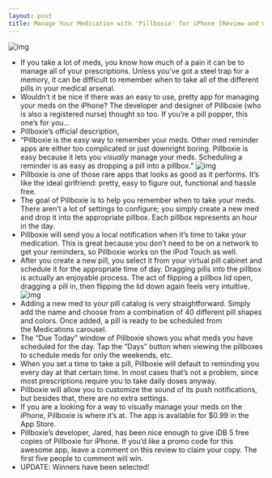 ```yaml
---
layout: post
title: Manage Your Medication with 'Pillboxie' for iPhone [Review and Giveaway]
---
```

![img](http://media.idownloadblog.com/wp-content/uploads/2011/02/Pillboxie-e1298086663955.png)
* If you take a lot of meds, you know how much of a pain it can be to manage all of your prescriptions. Unless you’ve got a steel trap for a memory, it can be difficult to remember when to take all of the different pills in your medical arsenal.
* Wouldn’t it be nice if there was an easy to use, pretty app for managing your meds on the iPhone? The developer and designer of Pillboxie (who is also a registered nurse) thought so too. If you’re a pill popper, this one’s for you…
* Pillboxie’s official description,
* “Pillboxie is the easy way to remember your meds. Other med reminder apps are either too complicated or just downright boring. Pillboxie is easy because it lets you *visually* manage your meds. Scheduling a reminder is as easy as dropping a pill into a pillbox.”
![img](http://media.idownloadblog.com/wp-content/uploads/2011/02/Medications-in-Pillboxie-e1298239854827.png)
* Pillboxie is one of those rare apps that looks as good as it performs. It’s like the ideal girlfriend: pretty, easy to figure out, functional and hassle free.
* The goal of Pillboxie is to help you remember when to take your meds. There aren’t a lot of settings to configure; you simply create a new med and drop it into the appropriate pillbox. Each pillbox represents an hour in the day.
* Pillboxie will send you a local notification when it’s time to take your medication. This is great because you don’t need to be on a network to get your reminders, so Pillboxie works on the iPod Touch as well.
* After you create a new pill, you select it from your virtual pill cabinet and schedule it for the appropriate time of day. Dragging pills into the pillbox is actually an enjoyable process. The act of flipping a pillbox lid open, dragging a pill in, then flipping the lid down again feels very intuitive.
![img](http://media.idownloadblog.com/wp-content/uploads/2011/02/New-Med-and-Schedule-in-Pillboxie-e1298240381648.png)
* Adding a new med to your pill catalog is very straightforward. Simply add the name and choose from a combination of 40 different pill shapes and colors. Once added, a pill is ready to be scheduled from the Medications carousel.
* The “Due Today” window of Pillboxie shows you what meds you have scheduled for the day. Tap the “Days” button when viewing the pillboxes to schedule meds for only the weekends, etc.
* When you set a time to take a pill, Pillboxie will default to reminding you every day at that certain time. In most cases that’s not a problem, since most prescriptions require you to take daily doses anyway.
* Pillboxie will allow you to customize the sound of its push notifications, but besides that, there are no extra settings.
* If you are a looking for a way to visually manage your meds on the iPhone, Pillboxie is where it’s at. The app is available for $0.99 in the App Store.
* Pillboxie’s developer, Jared, has been nice enough to give iDB 5 free copies of Pillboxie for iPhone. If you’d like a promo code for this awesome app, leave a comment on this review to claim your copy. The first five people to comment will win.
* UPDATE: Winners have been selected!

